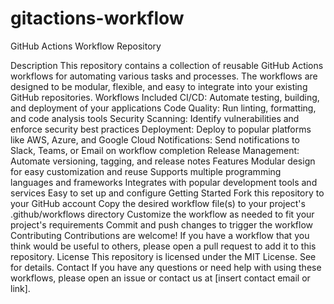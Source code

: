 # gitactions-workflow
GitHub Actions Workflow Repository

Description
This repository contains a collection of reusable GitHub Actions workflows for automating various tasks and processes. The workflows are designed to be modular, flexible, and easy to integrate into your existing GitHub repositories.
Workflows Included
CI/CD: Automate testing, building, and deployment of your applications
Code Quality: Run linting, formatting, and code analysis tools
Security Scanning: Identify vulnerabilities and enforce security best practices
Deployment: Deploy to popular platforms like AWS, Azure, and Google Cloud
Notifications: Send notifications to Slack, Teams, or Email on workflow completion
Release Management: Automate versioning, tagging, and release notes
Features
Modular design for easy customization and reuse
Supports multiple programming languages and frameworks
Integrates with popular development tools and services
Easy to set up and configure
Getting Started
Fork this repository to your GitHub account
Copy the desired workflow file(s) to your project's .github/workflows directory
Customize the workflow as needed to fit your project's requirements
Commit and push changes to trigger the workflow
Contributing
Contributions are welcome! If you have a workflow that you think would be useful to others, please open a pull request to add it to this repository.
License
This repository is licensed under the MIT License. See  for details.
Contact
If you have any questions or need help with using these workflows, please open an issue or contact us at [insert contact email or link].
